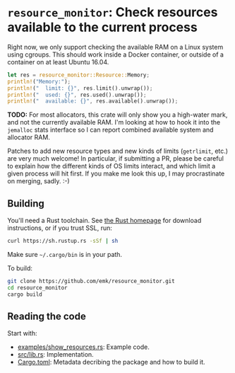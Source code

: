 # `resource_monitor`: Check resources available to the current process

Right now, we only support checking the available RAM on a Linux system
using cgroups. This should work inside a Docker container, or outside
of a container on at least Ubuntu 16.04.

```rust
let res = resource_monitor::Resource::Memory;
println!("Memory:");
println!("  limit: {}", res.limit().unwrap());
println!("  used: {}", res.used().unwrap());
println!("  available: {}", res.available().unwrap());
```

**TODO:** For most allocators, this crate will only show you a high-water
mark, and not the currently available RAM. I'm looking at how to hook it
into the `jemalloc` stats interface so I can report combined available
system and allocator RAM.

Patches to add new resource types and new kinds of limits (`getrlimit`,
etc.) are very much welcome! In particular, if submitting a PR, please
be careful to explain how the different kinds of OS limits interact, and
which limit a given process will hit first. If you make me look this up,
I may procrastinate on merging, sadly. :-)

## Building

You'll need a Rust toolchain.  See [the Rust homepage][Rust] for download
instructions, or if you trust SSL, run:

```sh
curl https://sh.rustup.rs -sSf | sh
```

Make sure `~/.cargo/bin` is in your path.

To build:

```sh
git clone https://github.com/emk/resource_monitor.git
cd resource_monitor
cargo build
```

## Reading the code

Start with:

- [examples/show_resources.rs](./examples/show_resources.rs): Example code.
- [src/lib.rs](./src/lib.rs): Implementation.
- [Cargo.toml](./Cargo.toml): Metadata decribing the package and how to
  build it.

[Rust]: https://www.rust-lang.org/
